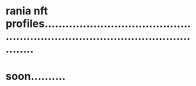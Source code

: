 # rania nft profiles.......................................................................................................
# soon..........
